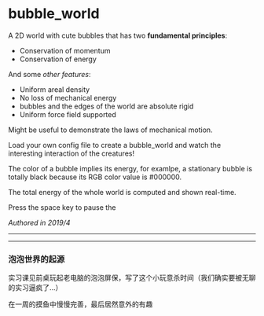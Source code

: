 # bubble_world
A 2D world with cute bubbles that has two **fundamental principles**:

- Conservation of momentum
- Conservation of energy

And some *other features*:
- Uniform areal density
- No loss of mechanical energy
- bubbles and the edges of the world are absolute rigid
- Uniform force field supported

Might be useful to demonstrate the laws of mechanical motion.

Load your own config file to create a bubble_world and watch the interesting interaction of the creatures!

The color of a bubble implies its energy, for examlpe, a stationary bubble is totally black because its RGB color value is #000000. 

The total energy of the whole world is computed and shown real-time.

Press the space key to pause the 


*Authored in 2019/4*

***

***
### 泡泡世界的起源
实习课见前桌玩起老电脑的泡泡屏保，写了这个小玩意杀时间（我们确实要被无聊的实习逼疯了...）

在一周的摸鱼中慢慢完善，最后居然意外的有趣

### 


